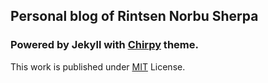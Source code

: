 ## Personal blog of Rintsen Norbu Sherpa 
### Powered by Jekyll with [Chirpy][chirpy] theme.

This work is published under [MIT][mit] License.

[chirpy]: https://github.com/cotes2020/jekyll-theme-chirpy/
[mit]: https://github.com/rnsherpa/blog/LICENSE
